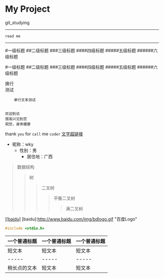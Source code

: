 My Project<br>
=============
git_studying
______________

`read me`
************

#一级标题
##二级标题
###三级标题
####四级标题
#####五级标题
######六级标题

#一级标题
##二级标题
###三级标题
####四级标题
#####五级标题
######六级标题

换行<br>
测试

		单行文本测试


	欢迎到访
	很高兴见到您
	祝您，身体健康
	
	
thank `you` for `call` me `coder`
[文字超链接](https://github.com/guodongxiaren/README "悬停显示")
<br>
* 昵称：wky
	* 性别：男
		* 居住地：广西

>数据结构
>>树
>>>二叉树
>>>>平衡二叉树
>>>>>满二叉树

[![baidu]](http://baidu.com)
[baidu]:http://www.baidu.com/img/bdlogo.gif "百度Logo"

```c
#include <stdio.h>
```

| 一个普通标题 |一个普通标题|一个普通标题
|-----|-----|-----|
|短文本|短文本|短文本|
|-----|-----|-----|
|稍长点的文本|短文本|短文本|

